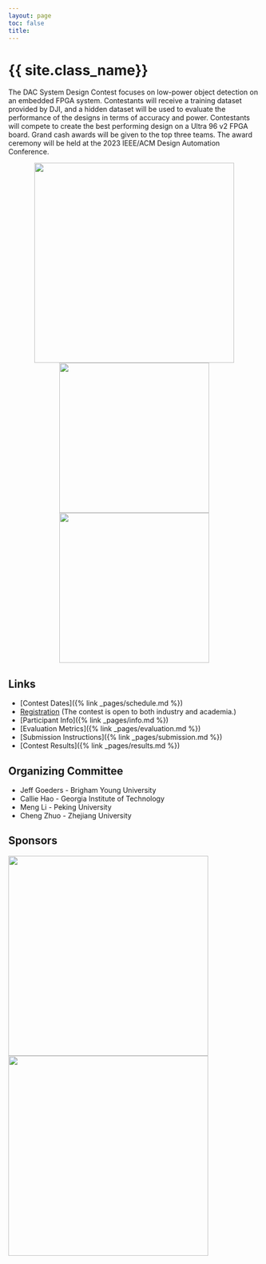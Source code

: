 ```yaml
---
layout: page
toc: false
title: 
---
```


#  {{ site.class_name}}

The DAC System Design Contest focuses on low-power object detection on an embedded FPGA system. Contestants will receive a training dataset provided by DJI, and a hidden dataset will be used to evaluate the performance of the designs in terms of accuracy and power. Contestants will compete to create the best performing design on a Ultra 96 v2 FPGA board. Grand cash awards will be given to the top three teams. The award ceremony will be held at the 2023 IEEE/ACM Design Automation Conference.


<p align="middle">
    <img src="{% link media/object_detection_example.jfif %}" width="400" class="center">
    <img src="{% link media/kria.png %}" width="300" class="center">
    <img src="{% link media/jetson.jpg %}" width="300" class="center">
</p>


## Links

  * [Contest Dates]({% link _pages/schedule.md %})
  * [Registration](https://docs.google.com/forms/d/e/1FAIpQLSdR_B5BpST4Y49ZJmp2Dbjb4mZJ_PC3l9bpBY8yWXB4egV-jw/viewform?usp=sf_link) (The contest is open to both industry and academia.)
  * [Participant Info]({% link _pages/info.md %})
  * [Evaluation Metrics]({% link _pages/evaluation.md %})
  * [Submission Instructions]({% link _pages/submission.md %})
  * [Contest Results]({% link _pages/results.md %})


## Organizing Committee
  * Jeff Goeders - Brigham Young University
  * Callie Hao - Georgia Institute of Technology
  * Meng Li - Peking University
  * Cheng Zhuo - Zhejiang University

## Sponsors

<img src="{% link media/AMD_Xilinx_logo.svg.png %}" width="400">
<img src="{% link media/baidu.png %}" width="400">
